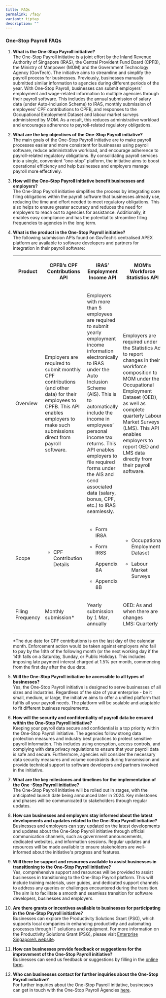 ```yaml
---
title: FAQs
permalink: /faq/
variant: tiptap
description: ""
---
```

<h3><strong>One-Stop Payroll FAQs</strong></h3>
<ol>
<li>
<p><strong>What is the One-Stop Payroll initiative? </strong>
<br>The One-Stop Payroll initiative is a joint effort by the Inland Revenue
Authority of Singapore (IRAS), the Central Provident Fund Board (CPFB),
the Ministry of Manpower (MOM) and the Government Technology Agency (GovTech).
The initiative aims to streamline and simplify the payroll process for
businesses. Previously, businesses manually submitted similar information
to agencies during different periods of the year. With One-Stop Payroll,
businesses can submit employers’ employment and wage-related information
to multiple agencies through their payroll software. This includes the
annual submission of salary data (under Auto-Inclusion Scheme) to IRAS,
monthly submission of employees’ CPF contributions to CPFB, and responses
to the Occupational Employment Dataset and labour market surveys administered
by MOM. As a result, this reduces administrative workload and encourages
adherence to payroll-related regulatory obligations.
<br>
</p>
</li>
<li>
<p><strong>What are the key objectives of the One-Stop Payroll initiative? </strong>
<br>The main goals of the One-Stop Payroll initiative are to make payroll
processes easier and more consistent for businesses using payroll software,
reduce administrative workload, and encourage adherence to payroll-related
regulatory obligations. By consolidating payroll services into a single,
convenient “one-stop” platform, the initiative aims to boost operational
efficiency and help businesses and employers manage payroll more effectively.
<br>
</p>
</li>
<li>
<p><strong>How will the One-Stop Payroll initiative benefit businesses and employers? </strong>
<br>The One-Stop Payroll initiative simplifies the process by integrating
core filing obligations within the payroll software that businesses already
use, reducing the time and effort needed to meet regulatory obligations.
This also helps to ensure greater accuracy and reduces the need for employers
to reach out to agencies for assistance. Additionally, it enables easy
compliance and has the potential to streamline filing frequencies to agencies
in the long term.
<br>
</p>
</li>
<li>
<p><strong>What is the product in the One-Stop Payroll initiative? </strong>
<br>The following submission APIs found on GovTech’s centralised APEX platform
are available to software developers and partners for integration in their
payroll software:</p>
<table style="minWidth: 100px">
<colgroup>
<col>
<col>
<col>
<col>
</colgroup>
<tbody>
<tr>
<th rowspan="1" colspan="1">
<p>Product</p>
</th>
<th rowspan="1" colspan="1">
<p>CPFB’s CPF Contributions API</p>
</th>
<th rowspan="1" colspan="1">
<p>IRAS’ Employment Income API</p>
</th>
<th rowspan="1" colspan="1">
<p>MOM’s Workforce Statistics API</p>
</th>
</tr>
<tr>
<td rowspan="1" colspan="1">
<p>Overview</p>
</td>
<td rowspan="1" colspan="1">
<p>Employers are required to submit monthly CPF contributions (and other
data) for their employees to CPFB. This API enables employers to make such
submissions direct from payroll software.</p>
</td>
<td rowspan="1" colspan="1">
<p>Employers with more than 5 employees are required to submit yearly employment
income information electronically to IRAS under the Auto Inclusion Scheme
(AIS). This is to automatically include the income in employees’ personal
income tax returns. This API enables employers to file required forms under
the AIS and send associated data (salary, bonus, CPF, etc.) to IRAS seamlessly.</p>
</td>
<td rowspan="1" colspan="1">
<p>Employers are required under the Statistics Act to report changes in their
workforce composition to MOM under the Occupational Employment Dataset
(OED), as well as complete quarterly Labour Market Surveys (LMS). This
API enables employers to report OED and LMS data directly from their payroll
software.</p>
</td>
</tr>
<tr>
<td rowspan="1" colspan="1">
<p>Scope</p>
</td>
<td rowspan="1" colspan="1">
<ul data-tight="true" class="tight">
<li>
<p>CPF Contribution Details</p>
</li>
</ul>
</td>
<td rowspan="1" colspan="1">
<ul data-tight="true" class="tight">
<li>
<p>Form IR8A</p>
</li>
<li>
<p>Form IR8S</p>
<p>Appendix 8A</p>
</li>
<li>
<p>Appendix 8B</p>
</li>
</ul>
<p></p>
</td>
<td rowspan="1" colspan="1">
<ul data-tight="true" class="tight">
<li>
<p>Occupational Employment Dataset</p>
</li>
<li>
<p>Labour Market Surveys</p>
</li>
</ul>
</td>
</tr>
<tr>
<td rowspan="1" colspan="1">
<p>Filing Frequency</p>
</td>
<td rowspan="1" colspan="1">
<p>Monthly submission*</p>
</td>
<td rowspan="1" colspan="1">
<p>Yearly submission by 1 Mar, annually</p>
</td>
<td rowspan="1" colspan="1">
<p>OED: As and when there are changes
<br>LMS: Quarterly</p>
</td>
</tr>
</tbody>
</table>
<p>*The due date for CPF contributions is on the last day of the calendar
month. Enforcement action would be taken against employers who fail to
pay by the 14th of the following month (or the next working day if the
14th falls on a Saturday, Sunday, or Public Holiday). This includes imposing
late payment interest charged at 1.5% per month, commencing from the first
day after the due date.</p>
</li>
</ol>
<ol start="5">
<li>
<p><strong>Will the One-Stop Payroll initiative be accessible to all types of businesses? </strong>
<br>Yes, the One-Stop Payroll initiative is designed to serve businesses of
all sizes and industries. Regardless of the size of your enterprise - be
it small, medium, or large, the initiative aims to offer a unified platform
that fulfils all your payroll needs. The platform will be scalable and
adaptable to fit different business requirements.
<br>
</p>
</li>
<li>
<p><strong>How will the security and confidentiality of payroll data be ensured within the One-Stop Payroll initiative? </strong>
<br>Keeping your payroll data secure and confidential is a top priority within
the One-Stop Payroll initiative. The agencies follow strong data protection
measures and industry best practices to protect sensitive payroll information.
This includes using encryption, access controls, and complying with data
privacy regulations to ensure that your payroll data is safe and secure.
Furthermore, agencies will consider the necessary data security measures
and volume constraints during transmission and provide technical support
to software developers and partners involved in the initiative.
<br>
</p>
</li>
<li>
<p><strong>What are the key milestones and timelines for the implementation of the One -Stop Payroll initiative? </strong>
<br>The One-Stop Payroll initiative will be rolled out in stages, with the
anticipated launch date being announced later in 2024. Key milestones and
phases will be communicated to stakeholders through regular updates.
<br>
</p>
</li>
<li>
<p><strong>How can businesses and employers stay informed about the latest developments and updates related to the One-Stop Payroll initiative? </strong>
<br>Businesses and employers can stay updated on the latest developments and
updates about the One-Stop Payroll initiative through official communication
channels, such as government announcements, dedicated websites, and information
sessions. Regular updates and resources will be made available to ensure
stakeholders are well-informed about the initiative's progress and features.
<br>
</p>
</li>
<li>
<p><strong>Will there be support and resources available to assist businesses in transitioning to the One-Stop Payroll initiative? </strong>
<br>Yes, comprehensive support and resources will be provided to assist businesses
in transitioning to the One-Stop Payroll platform. This will include training
materials, user guides, and dedicated support channels to address any queries
or challenges encountered during the transition. The aim is to facilitate
a smooth and seamless transition for software developers, businesses and
employers.
<br>
</p>
</li>
<li>
<p><strong>Are there grants or incentives available to businesses for participating in the One-Stop Payroll initiative? </strong>
<br>Businesses can explore the Productivity Solutions Grant (PSG), which supports
local companies in enhancing productivity and automating processes through
IT solutions and equipment. For more information on the Productivity Solutions
Grant (PSG), please visit <a href="https://www.enterprisesg.gov.sg/financial-support/productivity-solutions-grant" rel="noopener noreferrer nofollow" target="_blank">Enterprise Singapore’s website</a>.
<br>
</p>
</li>
<li>
<p><strong>How can businesses provide feedback or suggestions for the improvement of the One-Stop Payroll initiative?</strong> 
<br>Businesses can send us feedback or suggestions by filling in the <a href="https://go.gov.sg/ospfeedback" rel="noopener noreferrer nofollow" target="_blank"><u>online form</u></a>.
<br>
</p>
</li>
<li>
<p><strong>Who can businesses contact for further inquiries about the One-Stop Payroll initiative? </strong>
<br>For further inquiries about the One-Stop Payroll initiative, businesses
can get in touch with the One-Stop Payroll Agencies <a href="https://staging.d2nyvm7cspqo8.amplifyapp.com/support/" rel="noopener noreferrer nofollow" target="_blank">here</a>.</p>
</li>
</ol>
<p></p>